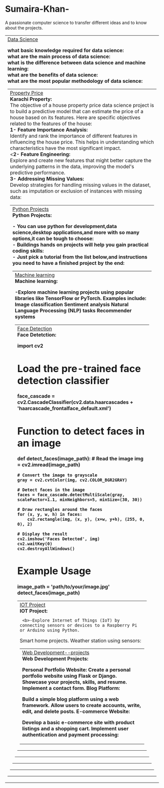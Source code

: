 # Sumaira-Khan-
A passionate computer science to transfer different ideas and to know about the projects.
<table>
  <body>
    <tr>
     
   <td><a href="https://github.com/ksumi4020/housing--property">Data Science</a><br/>

<b>what basic knowledge required for data science:</b><br/>
<b> what are the main process of data science:</b><br/>
<b> what is the difference between data science and machine learning:</b><br/>
<b>what are the benefits of data science: </b><br/>
<b> what are the most popular methodology of data science:</b><br/>
<table>
  <body>
    <tr>
      <td><a href="https://github.com/ksumi4020/housing--property">Property Price</a><br/>
      <b>Karachi Property:</b><br/>
The objective of a house property price data science project is to build a predictive model that can estimate the price of a house based on its features. Here are specific objectives related to the features of the house:<br/>
<b>1-	Feature Importance Analysis:</b><br/>
Identify and rank the importance of different features in influencing the house price. This helps in understanding which characteristics have the most significant impact.<br/>
<<b>2-	Feature Engineering:</b><br/>
Explore and create new features that might better capture the underlying patterns in the data, improving the model's predictive performance.<br/>
<b>3-	Addressing Missing Values:</b><br/>
Develop strategies for handling missing values in the dataset, such as imputation or exclusion of instances with missing data:</b><br/>
<table>
   <body>
       <tr>
           <td><a href="https://github.com/ksumi4020/Python--Projects">Python Projects</a><br/>
           <b> Python Projects:</b><br/>
             
<b>- You can use python for development,data science,desktop applications,and more with so many options,it can be tough to choose:</b><br/>
<b>- Buildings hands on projects will help you gain practical coding skills:</b><br/>
<b>- Just pick a tutorial from the list below,and instructions you need to have a finished project by the end:</b><br/>
<table>
    <body>
        <tr>
            <td><a href="https://github.com/ksumi4020/Machine--Learning">Machine learning</a><br/>
          <b> Machine learning:</b><br/>
          
<b>-Explore machine learning projects using popular libraries like TensorFlow or PyTorch. Examples include:
Image classification
Sentiment analysis
Natural Language Processing (NLP) tasks
Recommender systems </b>
  <table>
     <body>
       <tr>
        <td><a href="https://github.com/ksumi4020/Face--Detection">Face Detection</a><br/>
         <b> Face Detetction:</b><br/>
         
<b>import cv2

# Load the pre-trained face detection classifier
face_cascade = cv2.CascadeClassifier(cv2.data.haarcascades + 'haarcascade_frontalface_default.xml')

# Function to detect faces in an image
def detect_faces(image_path):
    # Read the image
    img = cv2.imread(image_path)
    
    # Convert the image to grayscale
    gray = cv2.cvtColor(img, cv2.COLOR_BGR2GRAY)
    
    # Detect faces in the image
    faces = face_cascade.detectMultiScale(gray, scaleFactor=1.1, minNeighbors=5, minSize=(30, 30))
    
    # Draw rectangles around the faces
    for (x, y, w, h) in faces:
        cv2.rectangle(img, (x, y), (x+w, y+h), (255, 0, 0), 2)

    # Display the result
    cv2.imshow('Faces Detected', img)
    cv2.waitKey(0)
    cv2.destroyAllWindows()

# Example Usage
image_path = 'path/to/your/image.jpg'
detect_faces(image_path)</b>
<table>
  <body>
   <tr>
      <td><a href="https://github.com/ksumi4020/IOT Projects">IOT Project</a><br/>
     <b> IOT Project:</b><br/>
           
     <b>-Explore Internet of Things (IoT) by connecting sensors or devices to a Raspberry Pi or Arduino using Python.
Smart home projects.
Weather station using sensors:</b>
<table>
   <body>
     <tr>
      <td><a href=https://github.com/ksumi4020/Web Development--Projects">Web Development--projects</a><br/>
      <b> Web Development Projects:</b><br/>
        
<b> Personal Portfolio Website:
Create a personal portfolio website using Flask or Django.
Showcase your projects, skills, and resume.
Implement a contact form.
Blog Platform:

Build a simple blog platform using a web framework.
Allow users to create accounts, write, edit, and delete posts.
E-commerce Website:

Develop a basic e-commerce site with product listings and a shopping cart.
Implement user authentication and payment processing:</b>












        
